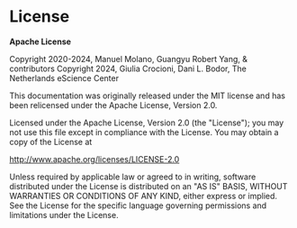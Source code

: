 # License

**Apache License**

Copyright 2020-2024, Manuel Molano, Guangyu Robert Yang, & contributors
Copyright 2024, Giulia Crocioni, Dani L. Bodor, The Netherlands eScience Center

This documentation was originally released under the MIT license and has been relicensed under the Apache License, Version 2.0.

Licensed under the Apache License, Version 2.0 (the "License");
you may not use this file except in compliance with the License.
You may obtain a copy of the License at

http://www.apache.org/licenses/LICENSE-2.0

Unless required by applicable law or agreed to in writing, software
distributed under the License is distributed on an "AS IS" BASIS,
WITHOUT WARRANTIES OR CONDITIONS OF ANY KIND, either express or implied.
See the License for the specific language governing permissions and
limitations under the License.

